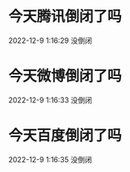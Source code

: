 # 今天腾讯倒闭了吗

2022-12-9 1:16:29 没倒闭

# 今天微博倒闭了吗

2022-12-9 1:16:33 没倒闭

# 今天百度倒闭了吗

2022-12-9 1:16:35 没倒闭

